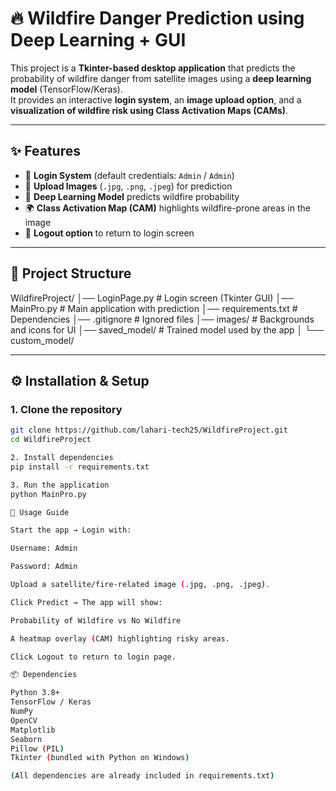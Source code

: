 # 🔥 Wildfire Danger Prediction using Deep Learning + GUI

This project is a **Tkinter-based desktop application** that predicts the probability of wildfire danger from satellite images using a **deep learning model** (TensorFlow/Keras).  
It provides an interactive **login system**, an **image upload option**, and a **visualization of wildfire risk using Class Activation Maps (CAMs)**.

---

## ✨ Features
- 🔑 **Login System** (default credentials: `Admin` / `Admin`)  
- 📂 **Upload Images** (`.jpg`, `.png`, `.jpeg`) for prediction  
- 🤖 **Deep Learning Model** predicts wildfire probability  
- 🌍 **Class Activation Map (CAM)** highlights wildfire-prone areas in the image  
- 🚪 **Logout option** to return to login screen  

---

## 📂 Project Structure
WildfireProject/
│── LoginPage.py # Login screen (Tkinter GUI)
│── MainPro.py # Main application with prediction
│── requirements.txt # Dependencies
│── .gitignore # Ignored files
│── images/ # Backgrounds and icons for UI
│── saved_model/ # Trained model used by the app
│ └── custom_model/

---

## ⚙️ Installation & Setup

### 1. Clone the repository
```bash
git clone https://github.com/lahari-tech25/WildfireProject.git
cd WildfireProject

2. Install dependencies
pip install -r requirements.txt

3. Run the application
python MainPro.py

🧪 Usage Guide

Start the app → Login with:

Username: Admin

Password: Admin

Upload a satellite/fire-related image (.jpg, .png, .jpeg).

Click Predict → The app will show:

Probability of Wildfire vs No Wildfire

A heatmap overlay (CAM) highlighting risky areas.

Click Logout to return to login page.

📦 Dependencies

Python 3.8+
TensorFlow / Keras
NumPy
OpenCV
Matplotlib
Seaborn
Pillow (PIL)
Tkinter (bundled with Python on Windows)

(All dependencies are already included in requirements.txt)
